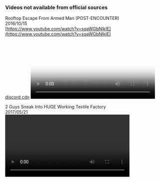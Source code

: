 ### Videos not available from official sources

Rooftop Escape From Armed Man (POST-ENCOUNTER)  
2016/10/15  
[https://www.youtube.com/watch?v=sqaWGbNlkIE](https://www.youtube.com/watch?v=sqaWGbNlkIE)   
[discord cdn]()
<video id="videoPlayer" width="400" poster="video_preview/Rooftop_Escape_From_Armed_Man_(POST-ENCOUNTER).jpg" controlsList="nodownload noremoteplayback" autoplay autobuffer></video>

<script>
var videoPlayer = document.getElementById('videoPlayer')

var vArray = [
    "https://cdn.discordapp.com/attachments/1150826559301767209/1150826641031962704/Rooftop_Escape_From_Armed_Man_POST-ENCOUNTER-sqaWGbNlkIE.mp4",
]

videoPlayer.src = vArray[0]

i = 1
videoPlayer.onended = function(){
    if (i < vArray.length) {
        videoPlayer.src = vArray[i]
       i++
    }
}
</script>  


2 Guys Sneak Into HUGE Working Textile Factory  
2017/05/21  
<video id="videoPlayer2" width="400" controls autoplay autobuffer></video>

<script>
var videoPlayer2 = document.getElementById('videoPlayer2')

var vArray2 = [
    "https://m214.syncusercontent1.com/mfs-60:0018860e208a0e63edb81f5c05cfba64=============================/p/2%20Guys%20Sneak%20Into%20HUGE%20Working%20Textile%20Factory-nfhhrbZSPWc.webm?allowdd=0&datakey=SGbDhK0pe+TkC9MPyl3k4jjqbUFDGX0mi+Yrbjz5hrtLo1tmskiXe7Cd9+Pqhz+O6e2wJQutgibb78Ns6EEtwRAFr+mtD/7sie11SxPpOcwN5mXUHW9e4XCqBx8X5qLKZlnAXWzi6Re4tVSkkfKoC9hE4t5Xlhu0lUycqOoCHe18mQwGmzUEExqfGV8t6ky9PVRpNEK5hF2Hf7bvKx85Qlx4265WaI6tdL6gjsjiBufXt4/+YWx6UA+ayWEzcI1jcKHD1t7HtuFCRhG9JnnbJ2yOOOPJPeb/Vm5nRMqF8CrMSAPxxkrHEvw7uB0vYKyjznvcJ1GXeF1DomBl/kSNcQ&engine=ln-3.1.38&errurl=JJsDgbm9qVzLWfUhX2HY5bTwvjH6KwPh7IunEj1ydxoggK6h8/voqSQMyKOyCMHyxglwYO9xuEIxZbnnAeQ9P26h96RNAgPRLhJZxhPvjiWIfqyME/QZlFMng69KMZBDhtAq9hQJH9n3gcaGqtQKtxslKbo1Hb81/BmsFW0nPcqhjMfdijbJJvNjmIXRGav1zcIce8AxYp/3AYw6TSxBhHXsuFI7FYvDqAJydDRKUIVj28vH2QOYEE+0V4XXpKA5U+J13vqRha5cl43L7n9LkaCVvj/emXzk+UGVavQ4uyL6Oqt2sXf8jSiiuzwq9y9F4rSeF2e97bG5FBx3cUySXg==&header1=Q29udGVudC1UeXBlOiB1bmRlZmluZWQ&header2=Q29udGVudC1EaXNwb3NpdGlvbjogaW5saW5lOyBmaWxlbmFtZT0iMiUyMEd1eXMlMjBTbmVhayUyMEludG8lMjBIVUdFJTIwV29ya2luZyUyMFRleHRpbGUlMjBGYWN0b3J5LW5maGhyYlpTUFdjLndlYm0iO2ZpbGVuYW1lKj1VVEYtOCcnMiUyMEd1eXMlMjBTbmVhayUyMEludG8lMjBIVUdFJTIwV29ya2luZyUyMFRleHRpbGUlMjBGYWN0b3J5LW5maGhyYlpTUFdjLndlYm07&ipaddress=3118228744&linkcachekey=b568b2a70&linkoid=89460101&mode=101&sharelink_id=6420122060101&timestamp=1694463334067&uagent=d67e5c77ccb4028457e4bbb31078a8f9aaae79dc&signature=10823b340d9cb27cd391eb9166c3f40835a18440",
]

videoPlayer2.src = vArray2[0]

i = 1
videoPlayer2.onended = function(){
    if (i < vArray2.length) {
        videoPlayer2.src = vArray2[i]
       i++
    }
}
</script>  
